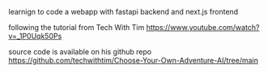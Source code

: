 learnign to code a webapp with fastapi backend and next.js frontend  

following the tutorial from Tech With Tim https://www.youtube.com/watch?v=_1P0Uqk50Ps  

source code is available on his github repo https://github.com/techwithtim/Choose-Your-Own-Adventure-AI/tree/main